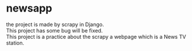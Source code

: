 # newsapp
the project is made by scrapy in Django.<br>
This project has some bug will be fixed.<br>
This project is a practice about the scrapy a webpage which is a News TV station. 
